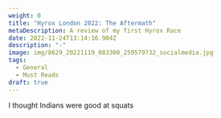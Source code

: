```yaml
---
weight: 0
title: "Hyrox London 2022: The Aftermath"
metaDescription: A review of my first Hyrox Race
date: 2022-11-24T13:14:16.904Z
description: "-"
image: img/8629_20221119_083300_259579732_socialmedia.jpg
tags:
  - General
  - Must Reads
draft: true
---
```

I﻿ thought Indians were good at squats